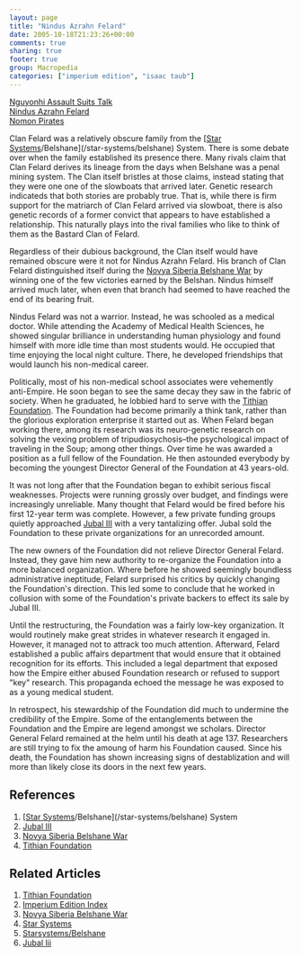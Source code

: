 ```yaml
---
layout: page
title: "Nindus Azrahn Felard"
date: 2005-10-18T21:23:26+00:00
comments: true
sharing: true
footer: true
group: Macropedia
categories: ["imperium edition", "isaac taub"]
---
```


<div class='row'>
	<div class='col-md-4'><a href='/macropedia/nguyonhi-assault-suits-talk'>Nguyonhi Assault Suits Talk</a></div>
	<div class='col-md-4'><a href='/macropedia/nindus-azrahn-felard'>Nindus Azrahn Felard</a></div>
	<div class='col-md-4'><a href='/macropedia/nomon-pirates'>Nomon Pirates</a></div>
</div>


Clan Felard was a relatively obscure family from the [[Star Systems](/macropedia/star-systems)/Belshane](/star-systems/belshane) System. There is some debate over when the family established its presence there. Many rivals claim that Clan Felard derives its lineage from the days when Belshane was a penal mining system. The Clan itself bristles at those claims, instead stating that they were one one of the slowboats that arrived later. Genetic research indicateds that both stories are probably true. That is, while there is firm support for the matriarch of Clan Felard arrived via slowboat, there is also genetic records of a former convict that appears to have established a relationship. This naturally plays into the rival families who like to think of them as the Bastard Clan of Felard.

Regardless of their dubious background, the Clan itself would have remained obscure were it not for Nindus Azrahn Felard. His branch of Clan Felard distinguished itself during the [Novya Siberia Belshane War](/macropedia/novya-siberia-belshane-war) by winning one of the few victories earned by the Belshan. Nindus himself arrived much later, when even that branch had seemed to have reached the end of its bearing fruit.

Nindus Felard was not a warrior. Instead, he was schooled as a medical doctor. While attending the Academy of Medical Health Sciences, he showed singular brilliance in understanding human physiology and found himself with more idle time than most students would. He occupied that time enjoying the local night culture. There, he developed friendships that would launch his non-medical career.

Politically, most of his non-medical school associates were vehemently anti-Empire. He soon began to see the same decay they saw in the fabric of society. When he graduated, he lobbied hard to serve with the [Tithian Foundation](/macropedia/tithian-foundation). The Foundation had become primarily a think tank, rather than the glorious exploration enterprise it started out as. When Felard began working there, among its research was its neuro-genetic research on solving the vexing problem of tripudiosychosis&ndash;the psychological impact of traveling in the Soup; among other things. Over time he was awarded a position as a full fellow of the Foundation. He then astounded everybody by becoming the youngest Director General of the Foundation at 43 years-old.

It was not long after that the Foundation began to exhibit serious fiscal weaknesses. Projects were running grossly over budget, and findings were increasingly unreliable. Many thought that Felard would be fired before his first 12-year term was complete. However, a few private funding groups quietly approached [Jubal III](/macropedia/jubal-three) with a very tantalizing offer. Jubal sold the Foundation to these private organizations for an unrecorded amount.

The new owners of the Foundation did not relieve Director General Felard. Instead, they gave him new authority to re-organize the Foundation into a more balanced organization. Where before he showed seemingly boundless administrative ineptitude, Felard surprised his critics by quickly changing the Foundation's direction. This led some to conclude that he worked in collusion with some of the Foundation's private backers to effect its sale by Jubal III.

Until the restructuring, the Foundation was a fairly low-key organization. It would routinely make great strides in whatever research it engaged in. However, it managed not to attrack too much attention. Afterward, Felard established a public affairs department that would ensure that it obtained recognition for its efforts. This included a legal department that exposed how the Empire either abused Foundation research or refused to support "key" research. This propaganda echoed the message he was exposed to as a young medical student.

In retrospect, his stewardship of the Foundation did much to undermine the credibility of the Empire. Some of the entanglements between the Foundation and the Empire are legend amongst we scholars. Director General Felard remained at the helm until his death at age 137. Researchers are still trying to fix the amoung of harm his Foundation caused. Since his death, the Foundation has shown increasing signs of destablization and will more than likely close its doors in the next few years.

## References
1. [[Star Systems](/macropedia/star-systems)/Belshane](/star-systems/belshane) System
1. [Jubal III](/macropedia/jubal-three)
1. [Novya Siberia Belshane War](/macropedia/novya-siberia-belshane-war)
1. [Tithian Foundation](/macropedia/tithian-foundation)

## Related Articles

1. [Tithian Foundation](/macropedia/tithian-foundation)
2. [Imperium Edition Index](/macropedia/imperium-edition-index)
3. [Novya Siberia Belshane War](/macropedia/novya-siberia-belshane-war)
4. [Star Systems](/macropedia/star-systems)
5. [Starsystems/Belshane](/star-systems/belshane)
6. [Jubal Iii](/macropedia/jubal-three)



 
